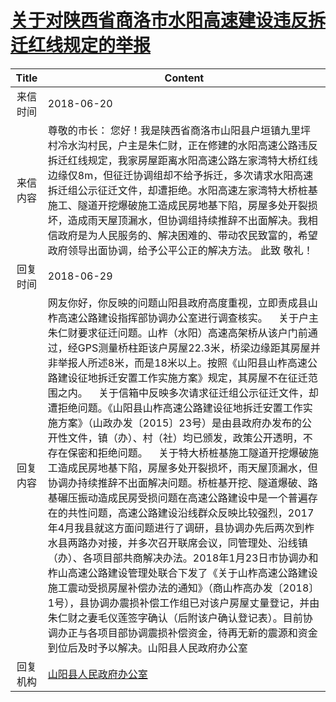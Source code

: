 # <a href="http://www.shangluo.gov.cn/zmhd/ldxxxx.jsp?urltype=leadermail.LeaderMailContentUrl&wbtreeid=1112&leadermailid=4776">关于对陕西省商洛市水阳高速建设违反拆迁红线规定的举报</a>
| Title |                                                                                                                                                                                                                                                                                                                                        Content                                                                                                                                                                                                                                                                                                                                         |
|:-----:|----------------------------------------------------------------------------------------------------------------------------------------------------------------------------------------------------------------------------------------------------------------------------------------------------------------------------------------------------------------------------------------------------------------------------------------------------------------------------------------------------------------------------------------------------------------------------------------------------------------------------------------------------------------------------------------|
| 来信时间  | 2018-06-20                                                                                                                                                                                                                                                                                                                                                                                                                                                                                                                                                                                                                                                                             |
| 来信内容  | 尊敬的市长： 您好！我是陕西省商洛市山阳县户垣镇九里坪村冷水沟村民，户主是朱仁财，正在修建的水阳高速公路违反拆迁红线规定，我家房屋距离水阳高速公路左家湾特大桥红线边缘仅8m，但征迁协调组却不给予拆迁，多次请求水阳高速拆迁组公示征迁文件，却遭拒绝。水阳高速左家湾特大桥桩基施工、隧道开挖爆破施工造成民房地基下陷，房屋多处开裂损坏，造成雨天屋顶漏水，但协调组持续推辞不出面解决。我相信政府是为人民服务的、解决困难的、带动农民致富的，希望政府领导出面协调，给予公平公正的解决方法。 此致 敬礼！                                                                                                                                                                                                                                                                                                                                                                                                                                   |
| 回复时间  | 2018-06-29                                                                                                                                                                                                                                                                                                                                                                                                                                                                                                                                                                                                                                                                             |
| 回复内容  | 网友你好，你反映的问题山阳县政府高度重视，立即责成县山柞高速公路建设指挥部协调办公室进行调查核实。    关于户主朱仁财要求征迁问题。山柞（水阳）高速高架桥从该户门前通过，经GPS测量桥柱距该户房屋22.3米，桥梁边缘距其房屋并非举报人所述8米，而是18米以上。按照《山阳县山柞高速公路建设征地拆迁安置工作实施方案》规定，其房屋不在征迁范围之内。    关于信箱中反映多次请求征迁组公示征迁文件，却遭拒绝问题。《山阳县山柞高速公路建设征地拆迁安置工作实施方案》（山政办发〔2015〕23号）是由县政府办发布的公开性文件，镇（办）、村（社）均已颁发，政策公开透明，不存在保密和拒绝问题。    关于特大桥桩基施工隧道开挖爆破施工造成民房地基下陷，房屋多处开裂损坏，雨天屋顶漏水，但协调办持续推辞不出面解决问题。桥桩基开挖、隧道爆破、路基碾压振动造成民房受损问题在高速公路建设中是一个普遍存在的共性问题，高速公路建设沿线群众反映比较强烈，2017年4月我县就这方面问题进行了调研，县协调办先后两次到柞水县两路办对接，并多次召开联席会议，同管理处、沿线镇（办）、各项目部共商解决办法。2018年1月23日市协调办和柞山高速公路建设管理处联合下发了《关于山柞高速公路建设施工震动受损房屋补偿办法的通知》（商山柞高办发〔2018〕1号），县协调办震损补偿工作组已对该户房屋丈量登记，并由朱仁财之妻毛仪莲签字确认（后附该户确认登记表）。目前协调办正与各项目部协调震损补偿资金，待再无新的震源和资金到位后及时予以解决。山阳县人民政府办公室 |
| 回复机构  | <a href="../../categories/agencies/山阳县人民政府办公室.md">山阳县人民政府办公室</a>                                                                                                                                                                                                                                                                                                                                                                                                                                                                                                                                                                                                                       |